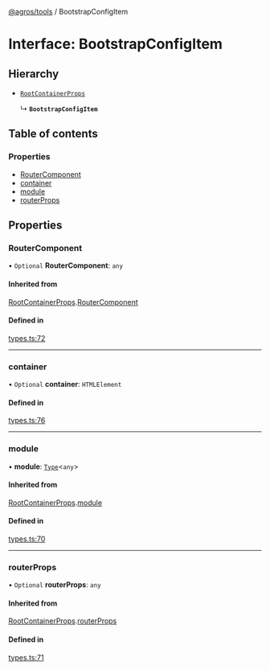 [@agros/tools](../index.md) / BootstrapConfigItem

# Interface: BootstrapConfigItem

## Hierarchy

- [`RootContainerProps`](RootContainerProps.md)

  ↳ **`BootstrapConfigItem`**

## Table of contents

### Properties

- [RouterComponent](BootstrapConfigItem.md#routercomponent)
- [container](BootstrapConfigItem.md#container)
- [module](BootstrapConfigItem.md#module)
- [routerProps](BootstrapConfigItem.md#routerprops)

## Properties

### <a id="routercomponent" name="routercomponent"></a> RouterComponent

• `Optional` **RouterComponent**: `any`

#### Inherited from

[RootContainerProps](RootContainerProps.md).[RouterComponent](RootContainerProps.md#routercomponent)

#### Defined in

[types.ts:72](https://github.com/agrosjs/agros/blob/2fa30a3/packages/agros-tools/src/types.ts#L72)

___

### <a id="container" name="container"></a> container

• `Optional` **container**: `HTMLElement`

#### Defined in

[types.ts:76](https://github.com/agrosjs/agros/blob/2fa30a3/packages/agros-tools/src/types.ts#L76)

___

### <a id="module" name="module"></a> module

• **module**: [`Type`](../index.md#type)<`any`\>

#### Inherited from

[RootContainerProps](RootContainerProps.md).[module](RootContainerProps.md#module)

#### Defined in

[types.ts:70](https://github.com/agrosjs/agros/blob/2fa30a3/packages/agros-tools/src/types.ts#L70)

___

### <a id="routerprops" name="routerprops"></a> routerProps

• `Optional` **routerProps**: `any`

#### Inherited from

[RootContainerProps](RootContainerProps.md).[routerProps](RootContainerProps.md#routerprops)

#### Defined in

[types.ts:71](https://github.com/agrosjs/agros/blob/2fa30a3/packages/agros-tools/src/types.ts#L71)

